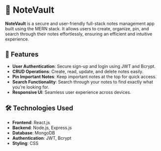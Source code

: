 # 📒 **NoteVault**

**NoteVault** is a secure and user-friendly full-stack notes management app built using the MERN stack. It allows users to create, organize, pin, and search through their notes effortlessly, ensuring an efficient and intuitive experience.

## 🚀 **Features**

- **User Authentication**: Secure sign-up and login using JWT and Bcrypt.
- **CRUD Operations**: Create, read, update, and delete notes easily.
- **Pin Important Notes**: Keep important notes at the top for quick access.
- **Search Functionality**: Search through your notes to find exactly what you're looking for.
- **Responsive UI**: Seamless user experience across devices.

## 🛠️ **Technologies Used**

- **Frontend**: React.js
- **Backend**: Node.js, Express.js
- **Database**: MongoDB
- **Authentication**: JWT, Bcrypt
- **Styling**: CSS

